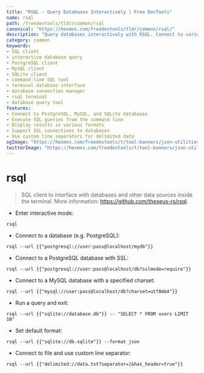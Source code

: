 ```yaml
---
title: "RSQL - Query Databases Interactively | Free DevTools"
name: rsql
path: /freedevtools/tldr/common/rsql
canonical: "https://hexmos.com/freedevtools/tldr/common/rsql/"
description: "Query databases interactively with RSQL. Connect to various data sources like PostgreSQL, MySQL, and SQLite. Free online tool, no registration required."
category: common
keywords:
- SQL client
- interactive database query
- PostgreSQL client
- MySQL client
- SQLite client
- command-line SQL tool
- terminal database interface
- database connection manager
- rsql terminal
- database query tool
features:
- Connect to PostgreSQL, MySQL, and SQLite databases
- Execute SQL queries from the command line
- Display results in various formats
- Support SSL connections to databases
- Use custom line separators for delimited data
ogImage: "https://hexmos.com/freedevtools/t/tool-banners/json-utilities-banner.png"
twitterImage: "https://hexmos.com/freedevtools/t/tool-banners/json-utilities-banner.png"
---
```


# rsql

> SQL client to interface with databases and other data sources inside the terminal.
> More information: <https://github.com/theseus-rs/rsql>.

- Enter interactive mode:

`rsql`

- Connect to a database (e.g. PostgreSQL):

`rsql --url {{"postgresql://user:pass@localhost/mydb"}}`

- Connect to a PostgreSQL database with SSL:

`rsql --url {{"postgresql://user:pass@localhost/db?sslmode=require"}}`

- Connect to a MySQL database with a specified charset:

`rsql --url {{"mysql://user:pass@localhost/db?charset=utf8mb4"}}`

- Run a query and exit:

`rsql --url {{"sqlite://database.db"}} -- "SELECT * FROM users LIMIT 10"`

- Set default format:

`rsql --url {{"sqlite://db.sqlite"}} --format json`

- Connect to file and use custom line separator:

`rsql --url {{"delimited://data.txt?separator=|&has_header=true"}}`
